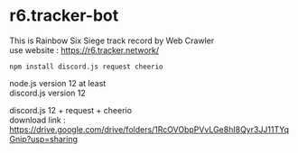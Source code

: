 # r6.tracker-bot  
This is Rainbow Six Siege track record by Web Crawler  
use website : https://r6.tracker.network/  

```
npm install discord.js request cheerio  
```

node.js version 12 at least  
discord.js version 12  

discord.js 12 + request + cheerio  
download link : https://drive.google.com/drive/folders/1RcOVObpPVvLGe8hI8Qyr3JJ11TYqGnip?usp=sharing  

